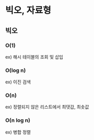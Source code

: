# 빅오, 자료형



## 빅오

### O(1)

ex) 해시 테이블의 조회 및 삽입

### O(log n)

ex) 이진 검색

### O(n)

ex) 정렬되지 않은 리스트에서 최댓갑, 최솟값

### O(n log n)

ex) 병합 정렬